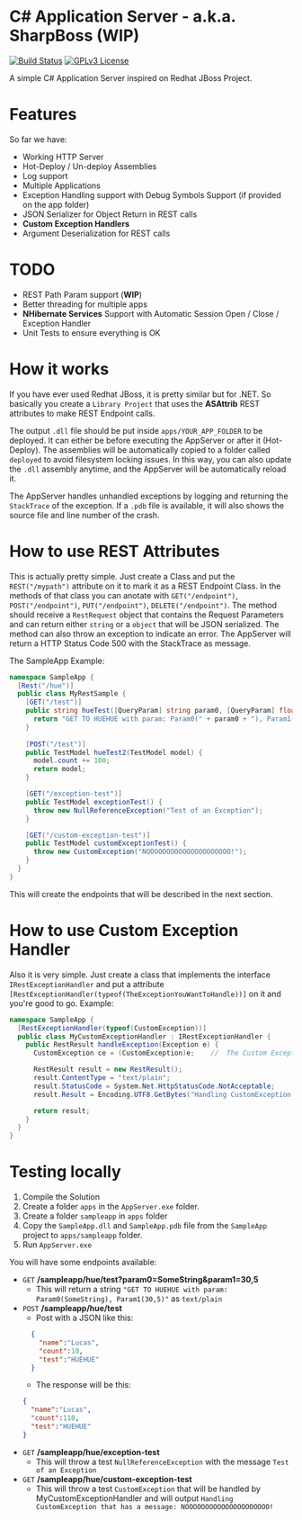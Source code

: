 C# Application Server - a.k.a. SharpBoss (**WIP**)
========================================

[![Build Status](https://travis-ci.org/racerxdl/AppServer.svg?branch=master)](https://travis-ci.org/racerxdl/AppServer)
[![GPLv3 License](http://img.shields.io/badge/license-GPLv3-brightgreen.svg)](https://tldrlegal.com/license/gnu-general-public-license-v3-\(gpl-3\))

A simple C# Application Server inspired on Redhat JBoss Project.


Features
========

So far we have:

*   Working HTTP Server
*   Hot-Deploy / Un-deploy Assemblies
*   Log support
*   Multiple Applications
*   Exception Handling support with Debug Symbols Support (if provided on the app folder)
*   JSON Serializer for Object Return in REST calls
*   **Custom Exception Handlers**
*   Argument Deserialization for REST calls 

TODO
======

*   REST Path Param support (**WIP**)
*   Better threading for multiple apps
*   **NHibernate Services** Support with Automatic Session Open / Close / Exception Handler
*   Unit Tests to ensure everything is OK

How it works
=============

If you have ever used Redhat JBoss, it is pretty similar but for .NET. So basically you create a `Library Project` that uses the **ASAttrib** REST attributes to make REST Endpoint calls. 

The output `.dll` file should be put inside `apps/YOUR_APP_FOLDER` to be deployed. It can either be before executing the AppServer or after it (Hot-Deploy). The assemblies will be automatically copied to a folder called `deployed` to avoid filesystem locking issues. In this way, you can also update the `.dll` assembly anytime, and the AppServer will be automatically reload it. 

The AppServer handles unhandled exceptions by logging and returning the `StackTrace` of the exception. If a `.pdb` file is available, it will also shows the source file and line number of the crash.

How to use REST Attributes
==========================

This is actually pretty simple. Just create a Class and put the `REST("/mypath")` attribute on it to mark it as a REST Endpoint Class. In the methods of that class you can anotate with `GET("/endpoint")`, `POST("/endpoint")`, `PUT("/endpoint")`, `DELETE("/endpoint")`. The method should receive a `RestRequest` object that contains the Request Parameters and can return either `string` or a `object` that will be JSON serialized. The method can also throw an exception to indicate an error. The AppServer will return a HTTP Status Code 500 with the StackTrace as message. 

The SampleApp Example:

```cs
namespace SampleApp {
  [Rest("/hue")]
  public class MyRestSample {
    [GET("/test")]
    public string hueTest([QueryParam] string param0, [QueryParam] float param1) {
      return "GET TO HUEHUE with param: Param0(" + param0 + "), Param1(" + param1 +")";
    }
    
    [POST("/test")]
    public TestModel hueTest2(TestModel model) {
      model.count += 100;
      return model;
    }

    [GET("/exception-test")]
    public TestModel exceptionTest() {
      throw new NullReferenceException("Test of an Exception");
    }

    [GET("/custom-exception-test")]
    public TestModel customExceptionTest() {
      throw new CustomException("NOOOOOOOOOOOOOOOOOOOOO!");
    }
  }
}
```
This will create the endpoints that will be described in the next section.


How to use Custom Exception Handler
===================================

Also it is very simple. Just create a class that implements the interface `IRestExceptionHandler` and put a attribute `[RestExceptionHandler(typeof(TheExceptionYouWantToHandle))]` on it and you're good to go. Example:

```cs
namespace SampleApp {
  [RestExceptionHandler(typeof(CustomException))]
  public class MyCustomExceptionHandler : IRestExceptionHandler {
    public RestResult handleException(Exception e) {
      CustomException ce = (CustomException)e;    //  The Custom Exception handler will only be called with the correct type of exception

      RestResult result = new RestResult();
      result.ContentType = "text/plain";
      result.StatusCode = System.Net.HttpStatusCode.NotAcceptable;
      result.Result = Encoding.UTF8.GetBytes("Handling CustomException that has a message: " + ce.Message);

      return result;
    }
  }
}
```

Testing locally
===============

1. Compile the Solution
2. Create a folder `apps` in the `AppServer.exe` folder.
3. Create a folder `sampleapp` in `apps` folder
4. Copy the `SampleApp.dll` and `SampleApp.pdb` file from the `SampleApp` project to `apps/sampleapp` folder.
5. Run `AppServer.exe`

You will have some endpoints available:

*   `GET` **/sampleapp/hue/test?param0=SomeString&param1=30,5**
    *   This will return a string `"GET TO HUEHUE with param: Param0(SomeString), Param1(30,5)"` as `text/plain`
*   `POST` **/sampleapp/hue/test**
    * Post with a JSON like this: 
    ```json
      {
        "name":"Lucas",
        "count":10,
        "test":"HUEHUE"
      }
    ```
    * The response will be this:
    ```json
    {
      "name":"Lucas",
      "count":110,
      "test":"HUEHUE"
    }
    ```
*   `GET` **/sampleapp/hue/exception-test**
    *   This will throw a test `NullReferenceException` with the message `Test of an Exception`
*   `GET` **/sampleapp/hue/custom-exception-test**
    *   This will throw a test `CustomException` that will be handled by MyCustomExceptionHandler and will output `Handling CustomException that has a message: NOOOOOOOOOOOOOOOOOOOOO!`